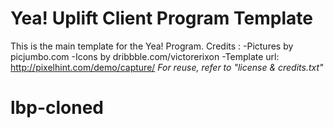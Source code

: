 # Yea! Uplift Client Program Template
This is the main template for the Yea! Program.
Credits :
-Pictures by picjumbo.com
-Icons by dribbble.com/victorerixon
-Template url: http://pixelhint.com/demo/capture/
*For reuse, refer to "license & credits.txt"*
# lbp-cloned
